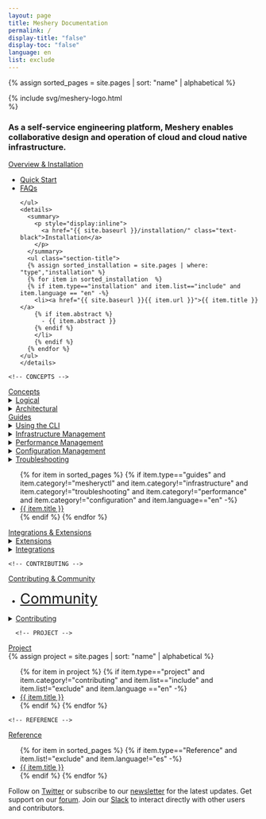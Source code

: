 ```yaml
---
layout: page
title: Meshery Documentation
permalink: /
display-title: "false"
display-toc: "false"
language: en
list: exclude
---
```


{% assign sorted_pages = site.pages | sort: "name" | alphabetical %}

<div class="flex flex-col--1">
  <div style="align-self:center; margin-bottom:0px; margin-top:0px;padding-top:0px; padding-bottom:0px;width:clamp(170px, 50%, 800px);">
    {% include svg/meshery-logo.html %}
  </div>
  <h3>As a self-service engineering platform, Meshery enables collaborative design and operation of cloud and cloud native infrastructure.</h3>
</div>
<div class="flex flex-col--2 container">
  <!-- OVERVIEW -->
  <div class="section">
    <a href="{{ site.baseurl }}/project/overview">
        <div class="btn-primary">Overview & Installation</div>
    </a>
    <!-- <h6>Getting Started</h6> -->
    <ul>
        <!-- <li><a href="{{ site.baseurl }}/project">Project Overview</a></li> -->
        <li><a href="{{ site.baseurl }}/installation/quick-start">Quick Start</a></li>
        <!-- <li><a href="{{ site.baseurl }}/project">Essential Features</a></li>  -->
        <li><a href="{{ site.baseurl }}/project/faq">FAQs</a></li>
        
    </ul>
    <details>
      <summary>
        <p style="display:inline">
          <a href="{{ site.baseurl }}/installation/" class="text-black">Installation</a>
        </p>
      </summary>
      <ul class="section-title">
      {% assign sorted_installation = site.pages | where: "type","installation" %}
      {% for item in sorted_installation  %}
      {% if item.type=="installation" and item.list=="include" and item.language == "en" -%}
        <li><a href="{{ site.baseurl }}{{ item.url }}">{{ item.title }}</a>
        {% if item.abstract %}
          - {{ item.abstract }}
        {% endif %}
        </li>
        {% endif %}
      {% endfor %}
    </ul>
    </details>
  </div>

    <!-- CONCEPTS -->

  <div class="section">
    <a href="{{ site.baseurl }}/concepts">
        <div class="btn-primary">Concepts</div>
    </a>
   <!-- <h6><a href="{{ site.baseurl }}/concepts/logical" class="text-black section-title">Conceptual</a></h6>
     <ul>
      {% for item in sorted_pages %}
      {% if item.type=="concepts" and item.list!="exclude" and item.language!="es" -%}
        <li><a href="{{ site.baseurl }}{{ item.url }}">{{ item.title }}</a>
        </li>
        {% endif %}
      {% endfor %}
    </ul> -->
    <details>
      <summary>
        <p style="display:inline">
          <a href="{{ site.baseurl }}/concepts/logical" class="text-black">Logical</a>
        </p>
      </summary>
      <ul class="section-title">
        {% assign sorted_concepts = site.pages | where: "type","concepts" %}
        {% for item in sorted_concepts %}
        {% if item.type=="concepts" and item.language=="en" -%}
          <li><a href="{{ site.baseurl }}{{ item.url }}">{{ item.title }}</a>
          {% if item.abstract != " " %}
         -  {{ item.abstract }}
          {% endif %}
          </li>
          {% endif %}
        {% endfor %}
      </ul>
    </details>
    <details>
      <summary>
        <p style="display:inline">
          <a href="{{ site.baseurl }}/concepts/architecture" class="text-black section-title">Architectural</a>
        </p>
      </summary>
      <ul>
        {% assign sorted_components = site.pages | where: "type","components" %}
        {% for item in sorted_components %}
        {% if item.type=="components" and item.language=="en" -%}
          <li><a href="{{ site.baseurl }}{{ item.url }}">{{ item.title }}</a>
            {% if item.abstract != " " %}
            - {{ item.abstract }}
            {% endif %}
          </li>
        {% endif %}
        {% endfor %}
      </ul>
    </details>
  </div>
</div>

<div class="flex flex-col--2 container">

<!-- GUIDES -->
  <div class="section">
    <a href="{{ site.baseurl }}/guides">
        <div class="btn-primary">Guides</div>
    </a>
    <!-- <h6><a href="{{ site.baseurl }}/guides" class="text-black section-title">Guides</a></h6> -->
    <details>
      <summary>
        <p style="display:inline">
          <a href="{{ site.baseurl }}/guides/mesheryctl/" class="text-black">Using the CLI</a>
        </p>
      </summary>
      <ul class="section-title">
        {% assign sorted_mesheryctl = site.pages | where: "type","guides" %}
        {% for item in sorted_mesheryctl %}
        {% if item.type=="guides" and item.category=="mesheryctl" and item.language=="en" -%}
          <li><a href="{{ site.baseurl }}{{ item.url }}">{{ item.title }}</a>
          {% if item.abstract != " " %}
            - {{ item.abstract }}
          {% endif %}
          </li>
          {% endif %}
        {% endfor %}
      </ul>
    </details>
    <details>
      <summary>
        <p style="display:inline">
          <a href="{{ site.baseurl }}/guides/infrastructure-management" class="text-black">Infrastructure Management</a>
        </p>
      </summary>
      <ul class="section-title">
       {% assign sorted_infrastructure = site.pages | where: "type","guides" %}
          {% for item in sorted_infrastructure %}
          {% if item.type=="guides" and item.category=="infrastructure" and item.language=="en" -%}
            <li><a href="{{ site.baseurl }}{{ item.url }}">{{ item.title }}</a>
            {% if item.abstract != " " %}
              -  {{ item.abstract }}
            {% endif %}
            </li>
            {% endif %}
          {% endfor %}
      </ul>
    </details>
        <details>
      <summary>
        <p style="display:inline">
          <a href="{{ site.baseurl }}/guides/performance-management" class="text-black">Performance Management</a>
        </p>
      </summary>
      <ul class="section-title">
        {% assign performance = site.pages | where: "type","guides" %}
          {% for item in performance %}
          {% if item.type=="guides" and item.category=="performance" and item.language=="en" -%}
            <li><a href="{{ site.baseurl }}{{ item.url }}">{{ item.title }}</a>
            {% if item.abstract != " " %}
              - {{ item.abstract }}
            {% endif %}
            </li>
            {% endif %}
          {% endfor %}
      </ul>
    </details>
      <details>
      <summary>
        <p style="display:inline">
          <a href="{{ site.baseurl }}/guides/infrastructure-management" class="text-black">Configuration Management</a>
        </p>
      </summary>
      <ul class="section-title">
        {% assign configuration = site.pages | where: "type","guides" %}
          {% for item in configuration %}
          {% if item.type=="guides" and item.category=="configuration" and item.language=="en" -%}
            <li><a href="{{ site.baseurl }}{{ item.url }}">{{ item.title }}</a>
            {% if item.abstract != " " %}
            -  {{ item.abstract }}
            {% endif %}
            </li>
            {% endif %}
          {% endfor %}
      </ul>
    </details>  
    <details>
      <summary>
        <p style="display:inline">
          <a href="{{ site.baseurl }}/guides/infrastructure-management" class="text-black">Troubleshooting</a>
        </p>
      </summary>
      <ul class="section-title">
          {% assign troubleshooting = site.pages | where: "category","troubleshooting" %}
          {% for item in troubleshooting %}
          {% if item.type=="guides" and item.category=="troubleshooting" and item.language=="en" -%}
            <li><a href="{{ site.baseurl }}{{ item.url }}">{{ item.title }}</a>
            {% if item.abstract != " " %}
              -  {{ item.abstract }}
            {% endif %}
            </li>
            {% endif %}
          {% endfor %}
      </ul>
    </details>    
    <ul>
      {% for item in sorted_pages %}
      {% if item.type=="guides" and item.category!="mesheryctl" and item.category!="infrastructure" and item.category!="troubleshooting" and item.category!="performance" and item.category!="configuration" and item.language=="en" -%}
        <li><a href="{{ site.baseurl }}{{ item.url }}">{{ item.title }}</a>
        </li>
        {% endif %}
      {% endfor %}
    </ul>
    <!-- <h6><a href="{{ site.baseurl }}/service-meshes" class="text-black section-title">Service Mesh Specific Management</a></h6> -->
    <!-- <ul>
      {% for item in sorted_pages %}
      {% if item.type=="service-mesh" and item.list!="exclude" and item.language!="es"  -%}
        <li><a href="{{ site.baseurl }}{{ item.url }}">{{ item.title }}</a>
        </li>
        {% endif %}
      {% endfor %}
      {% for adapter in site.adapters -%}
      {% if adapter.project_status -%}
        <li><img src="{{ adapter.image }}" style="width:20px;height:20px; transform:translateY(5px)"/> <a href="{{ site.baseurl }}{{ adapter.url }}">{{ adapter.name }}</a></li>
      {% endif -%}
      {% endfor %}
    </ul> -->
  </div>



  <!-- TASKS
  <div class="section">
    <a href="{{ site.baseurl }}/tasks">
        <div class="btn-primary">Tasks</div>
    </a>
    <!-- <h6><a href="{{ site.baseurl }}/tasks" class="text-black section-title">Cloud Native Management</a></h6> 
    <ul>
      {% assign sorted_tasks = site.pages | where: "type","tasks" %}
      {% for item in sorted_tasks %}
      {% if item.type=="tasks" and item.list!="exclude" and item.language !="es" -%}
        <li><a href="{{ site.baseurl }}{{ item.url }}">{{ item.title }}</a>
        </li>
        {% endif %}
      {% endfor %}
    </ul>
    <!-- <h6><a href="{{ site.baseurl }}/service-meshes" class="text-black section-title">Service Mesh Specific Management</a></h6>
  </div>
 -->

 <!-- Extensions -->
  <div class="section">
    <a href="{{ site.baseurl }}/extensibility">
        <div class="btn-primary">Integrations & Extensions</div>
    </a>
    <!-- <h6><a href="{{ site.baseurl }}/extensions" class="text-black section-title">Extensions</a></h6> -->
        <details>
      <summary>
        <p style="display:inline">
          <a href="{{ site.baseurl }}/extensibility/extensions" class="text-black">Extensions</a>
        </p>
      </summary>
      <ul class="section-title">
        {% assign sorted_extensions = site.pages | where: "type","extensions" %}
        {% for item in sorted_extensions %}
        {% if item.type=="extensions" and item.language=="en" -%}
          <li><a href="{{ site.baseurl }}{{ item.url }}">{{ item.title }}</a>
          {% if item.abstract != " " %}
            - {{ item.abstract }}
          {% endif %}
          </li>
          {% endif %}
        {% endfor %}
      </ul>
    </details>
    <details>
      <summary>
        <p style="display:inline">
          <a href="{{ site.baseurl }}/extensibility/integrations" class="text-black">Integrations</a>
        </p>
      </summary>
      <ul class="section-title">
        {% assign sorted_ints = site.pages | where: "category", "integrations" | sort: "name" | alphabetical %}
        <ul><li>
        See all <a href="{{site.baseurl}}/extensibility/integrations" >{{ sorted_ints | size }} integations</a></li></ul>
        {% for item in sorted_ints %}
        {% if item.type=="extensibility" and item.category=="integration" and item.language=="en" -%}
          <li><a href="{{ site.baseurl }}{{ item.url }}">{{ item.title }}</a>
          {% if item.abstract != " " %}
            - {{ item.abstract }}
          {% endif %}
          </li>
          {% endif %}
        {% endfor %}
      </ul>
    </details>
  </div>

</div>

<div class="flex flex-col--2 container">

    <!-- CONTRIBUTING -->

  <div class="section">
    <a href="{{ site.baseurl }}/project">
        <div class="btn-primary">Contributing & Community</div>
    </a>
    <!-- <h6><a href="{{ site.baseurl }}/tasks" class="text-black section-title">Cloud Native Management</a></h6> -->
    <!-- <a href="{{ site.baseurl }}/project/community" class="text-black">Community</a> -->
    <ul>
     <li><a href="{{ site.baseurl }}/project/community" style="font-size:1.8rem">Community</a></li>
    </ul>
    <details>
      <summary>
        <p style="display:inline">
          <a href="{{ site.baseurl }}/project/contributing" class="text-black">Contributing</a>
        </p>
      </summary>
      <ul class="section-title">
       {% assign contributing = site.pages | where: "category","contributing" %}
          {% for item in contributing %}
          {% if item.category=="contributing" and item.language=="en" -%}
            <li><a href="{{ site.baseurl }}{{ item.url }}">{{ item.title }}</a>
            {% if item.abstract != " " %}
              - {{ item.abstract }}
            {% endif %}
            </li>
            {% endif %}
          {% endfor %}
      </ul>
    </details>
  </div>

      <!-- PROJECT -->

  <div class="section">
    <a href="{{ site.baseurl }}/project/overview">
        <div class="btn-primary">Project</div>
    </a>
    <!-- <h6><a href="{{ site.baseurl }}/tasks" class="text-black section-title">Cloud Native Management</a></h6> -->
    {% assign project = site.pages | sort: "name" | alphabetical %}
    <ul>
      {% for item in project %}
      {% if item.type=="project" and item.category!="contributing" and item.list=="include" and  item.list!="exclude" and item.language =="en" -%}
        <li><a href="{{ site.baseurl }}{{ item.url }}">{{ item.title }}</a>
        </li>
        {% endif %}
      {% endfor %}
    </ul>

  </div>
    
</div>
<div class="flex flex-col--2 container">


    <!-- REFERENCE -->

  <div class="section">
  <a href="{{ site.baseurl }}/installation/quick-start">
        <div class="btn-primary">Reference</div>
    </a>
    <!-- <h6><a href="{{ site.baseurl }}/reference" class="text-black section-title">Reference</a></h6> -->
    <ul>
        {% for item in sorted_pages %}
        {% if item.type=="Reference" and item.list!="exclude"  and item.language!="es"  -%}
          <li><a href="{{ site.baseurl }}{{ item.url }}">{{ item.title }}</a>
          </li>
          {% endif %}
        {% endfor %}
      </ul>
    </div>

</div>

<p width="100%">Follow on <a href="https://twitter.com/mesheryio">Twitter</a> or subscribe to our <a href="https://meshery.io/subscribe">newsletter</a> for the latest updates. Get support on our <a href="http://discuss.meshery.io">forum</a>. Join our <a href="https://slack.meshery.io">Slack</a> to interact directly with other users and contributors.</p>

<!-- <div style="text-align:center;padding:0;margin:0;">
<img src="https://layer5.io/assets/images/meshery/meshery-logo-shadow-light-white-text-side.svg" width="60%" />
<h1>Documentation</h1>
</div> -->


